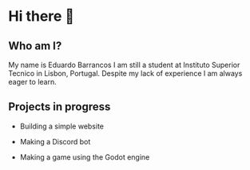 # Hi there 👋

## Who am I?

My name is Eduardo Barrancos
I am still a student at Instituto Superior Tecnico in Lisbon, Portugal.
Despite my lack of experience I am always eager to learn.

## Projects in progress

- Building a simple website

- Making a Discord bot

- Making a game using the Godot engine
<!--
**EdBarrancos/EdBarrancos** is a ✨ _special_ ✨ repository because its `README.md` (this file) appears on your GitHub profile.

Here are some ideas to get you started:

- 🔭 I’m currently working on ...
- 🌱 I’m currently learning ...
- 👯 I’m looking to collaborate on ...
- 🤔 I’m looking for help with ...
- 💬 Ask me about ...
- 📫 How to reach me: ...
- 😄 Pronouns: ...
- ⚡ Fun fact: ...
-->

